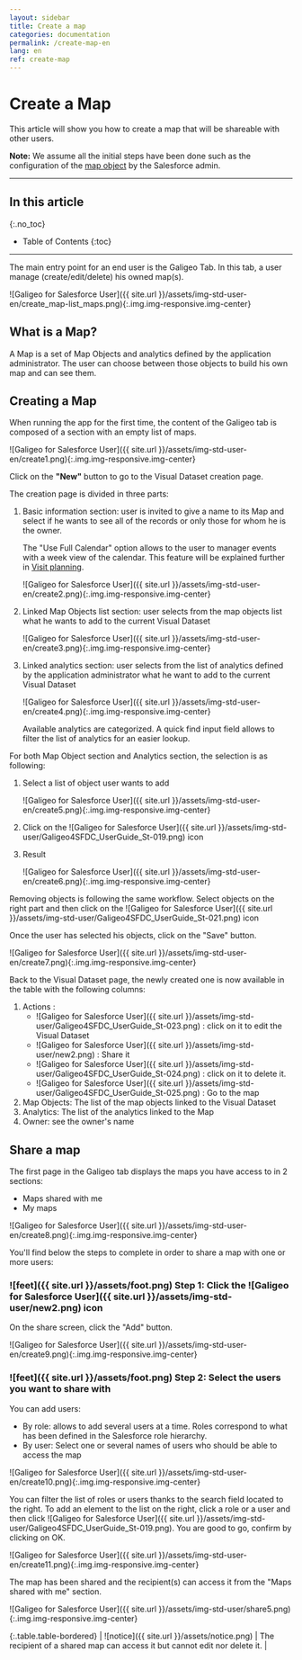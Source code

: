 ```yaml
---
layout: sidebar
title: Create a map
categories: documentation
permalink: /create-map-en
lang: en
ref: create-map
---
```


# Create a Map

This article will show you how to create a map that will be shareable with other users.

<p class="note"><strong>Note:</strong> We assume all the initial steps have been done such as the configuration of the <a href="/geo-object-en">map object</a> by the Salesforce admin.</p>

---

## In this article
{:.no_toc}

* Table of Contents
{:toc}

---

The main entry point for an end user is the Galigeo Tab.
In this tab, a user manage (create/edit/delete) his owned map(s).

![Galigeo for Salesforce User]({{ site.url }}/assets/img-std-user-en/create_map-list_maps.png){:.img.img-responsive.img-center}

## What is a Map?

A Map is a set of Map Objects and analytics defined by the application administrator. The user can choose between those objects to build his own map and can see them.

## Creating a Map

When running the app for the first time, the content of the Galigeo tab is composed of a section with an empty list of maps.

![Galigeo for Salesforce User]({{ site.url }}/assets/img-std-user-en/create1.png){:.img.img-responsive.img-center}

Click on the **"New"** button to go to the Visual Dataset creation page.

The creation page is divided in three parts:

1. Basic information section: user is invited to give a name to its Map and select if he
wants to see all of the records or only those for whom he is the owner.

	The "Use Full Calendar" option allows to the user to manager events with a week view of the calendar. This feature will be explained further in [Visit planning](/plan-en).

	![Galigeo for Salesforce User]({{ site.url }}/assets/img-std-user-en/create2.png){:.img.img-responsive.img-center}

2. Linked Map Objects list section: user selects from the map objects list what he wants to add to the current Visual Dataset

	![Galigeo for Salesforce User]({{ site.url }}/assets/img-std-user-en/create3.png){:.img.img-responsive.img-center}

3. Linked analytics section: user selects from the list of analytics defined by the application administrator what he want to add to the current Visual Dataset

	![Galigeo for Salesforce User]({{ site.url }}/assets/img-std-user-en/create4.png){:.img.img-responsive.img-center}

	Available analytics are categorized. A quick find input field allows to filter the list of analytics for an easier lookup.

For both Map Object section and Analytics section, the selection is as following:

1. Select a list of object user wants to add

	![Galigeo for Salesforce User]({{ site.url }}/assets/img-std-user-en/create5.png){:.img.img-responsive.img-center}

2. Click on the ![Galigeo for Salesforce User]({{ site.url }}/assets/img-std-user/Galigeo4SFDC_UserGuide_St-019.png) icon

3. Result

	![Galigeo for Salesforce User]({{ site.url }}/assets/img-std-user-en/create6.png){:.img.img-responsive.img-center}

Removing objects is following the same workflow. Select objects on the right part and then click on the ![Galigeo for Salesforce User]({{ site.url }}/assets/img-std-user/Galigeo4SFDC_UserGuide_St-021.png) icon

Once the user has selected his objects, click on the "Save" button.

![Galigeo for Salesforce User]({{ site.url }}/assets/img-std-user-en/create7.png){:.img.img-responsive.img-center}

Back to the Visual Dataset page, the newly created one is now available in the table with the following columns:

1. Actions :
	- ![Galigeo for Salesforce User]({{ site.url }}/assets/img-std-user/Galigeo4SFDC_UserGuide_St-023.png) : click on it to edit the Visual Dataset
	- ![Galigeo for Salesforce User]({{ site.url }}/assets/img-std-user/new2.png) : Share it
	- ![Galigeo for Salesforce User]({{ site.url }}/assets/img-std-user/Galigeo4SFDC_UserGuide_St-024.png) : click on it to delete it.
	- ![Galigeo for Salesforce User]({{ site.url }}/assets/img-std-user/Galigeo4SFDC_UserGuide_St-025.png) : Go to the map
2. Map Objects: The list of the map objects linked to the Visual Dataset
3. Analytics: The list of the analytics linked to the Map
4. Owner: see the owner's name

## Share a map

The first page in the Galigeo tab displays the maps you have access to in 2 sections:

- Maps shared with me
- My maps

![Galigeo for Salesforce User]({{ site.url }}/assets/img-std-user-en/create8.png){:.img.img-responsive.img-center}

You'll find below the steps to complete in order to share a map with one or more users:

### ![feet]({{ site.url }}/assets/foot.png) Step 1: Click the ![Galigeo for Salesforce User]({{ site.url }}/assets/img-std-user/new2.png) icon

On the share screen, click the "Add" button.

![Galigeo for Salesforce User]({{ site.url }}/assets/img-std-user-en/create9.png){:.img.img-responsive.img-center}

### ![feet]({{ site.url }}/assets/foot.png) Step 2: Select the users you want to share with

You can add users:

- By role: allows to add several users at a time. Roles correspond to what has been defined in the Salesforce role hierarchy.
- By user: Select one or several names of users who should be able to access the map

![Galigeo for Salesforce User]({{ site.url }}/assets/img-std-user-en/create10.png){:.img.img-responsive.img-center}

You can filter the list of roles or users thanks to the search field located to the right. To add an element to the list on the right, click a role or a user and then click ![Galigeo for Salesforce User]({{ site.url }}/assets/img-std-user/Galigeo4SFDC_UserGuide_St-019.png). You are good to go, confirm by clicking on OK.

![Galigeo for Salesforce User]({{ site.url }}/assets/img-std-user-en/create11.png){:.img.img-responsive.img-center}

The map has been shared and the recipient(s) can access it from the "Maps shared with me" section.

![Galigeo for Salesforce User]({{ site.url }}/assets/img-std-user/share5.png){:.img.img-responsive.img-center}

{:.table.table-bordered}
| ![notice]({{ site.url }}/assets/notice.png)  | The recipient of a shared map can access it but cannot edit nor delete it. |

